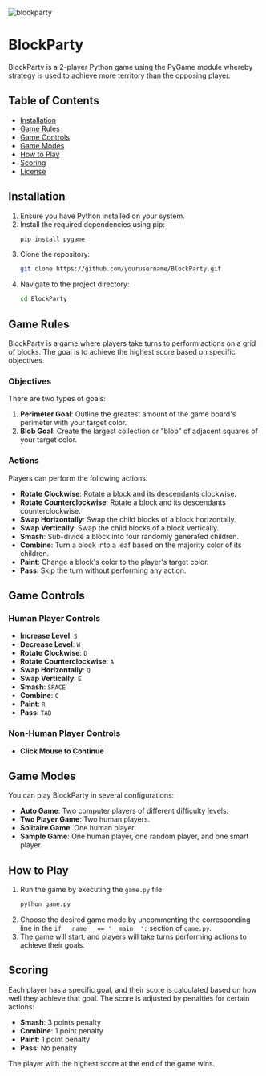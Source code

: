 ![blockparty](https://github.com/user-attachments/assets/84570eb6-10bd-47b2-96fc-a20f5f6c9288)

# BlockParty
BlockParty is a 2-player Python game using the PyGame module whereby strategy is used to achieve more territory than the opposing player.

## Table of Contents
- [Installation](#installation)
- [Game Rules](#game-rules)
- [Game Controls](#game-controls)
- [Game Modes](#game-modes)
- [How to Play](#how-to-play)
- [Scoring](#scoring)
- [License](#license)

## Installation

1. Ensure you have Python installed on your system.
2. Install the required dependencies using pip:
    ```sh
    pip install pygame
    ```
3. Clone the repository:
    ```sh
    git clone https://github.com/yourusername/BlockParty.git
    ```
4. Navigate to the project directory:
    ```sh
    cd BlockParty
    ```

## Game Rules

BlockParty is a game where players take turns to perform actions on a grid of blocks. The goal is to achieve the highest score based on specific objectives.

### Objectives

There are two types of goals:
1. **Perimeter Goal**: Outline the greatest amount of the game board's perimeter with your target color.
2. **Blob Goal**: Create the largest collection or "blob" of adjacent squares of your target color.

### Actions

Players can perform the following actions:
- **Rotate Clockwise**: Rotate a block and its descendants clockwise.
- **Rotate Counterclockwise**: Rotate a block and its descendants counterclockwise.
- **Swap Horizontally**: Swap the child blocks of a block horizontally.
- **Swap Vertically**: Swap the child blocks of a block vertically.
- **Smash**: Sub-divide a block into four randomly generated children.
- **Combine**: Turn a block into a leaf based on the majority color of its children.
- **Paint**: Change a block's color to the player's target color.
- **Pass**: Skip the turn without performing any action.

## Game Controls

### Human Player Controls

- **Increase Level**: `S`
- **Decrease Level**: `W`
- **Rotate Clockwise**: `D`
- **Rotate Counterclockwise**: `A`
- **Swap Horizontally**: `Q`
- **Swap Vertically**: `E`
- **Smash**: `SPACE`
- **Combine**: `C`
- **Paint**: `R`
- **Pass**: `TAB`

### Non-Human Player Controls

- **Click Mouse to Continue**

## Game Modes

You can play BlockParty in several configurations:

- **Auto Game**: Two computer players of different difficulty levels.
- **Two Player Game**: Two human players.
- **Solitaire Game**: One human player.
- **Sample Game**: One human player, one random player, and one smart player.

## How to Play

1. Run the game by executing the `game.py` file:
    ```sh
    python game.py
    ```
2. Choose the desired game mode by uncommenting the corresponding line in the `if __name__ == '__main__':` section of `game.py`.
3. The game will start, and players will take turns performing actions to achieve their goals.

## Scoring

Each player has a specific goal, and their score is calculated based on how well they achieve that goal. The score is adjusted by penalties for certain actions:

- **Smash**: 3 points penalty
- **Combine**: 1 point penalty
- **Paint**: 1 point penalty
- **Pass**: No penalty

The player with the highest score at the end of the game wins.

